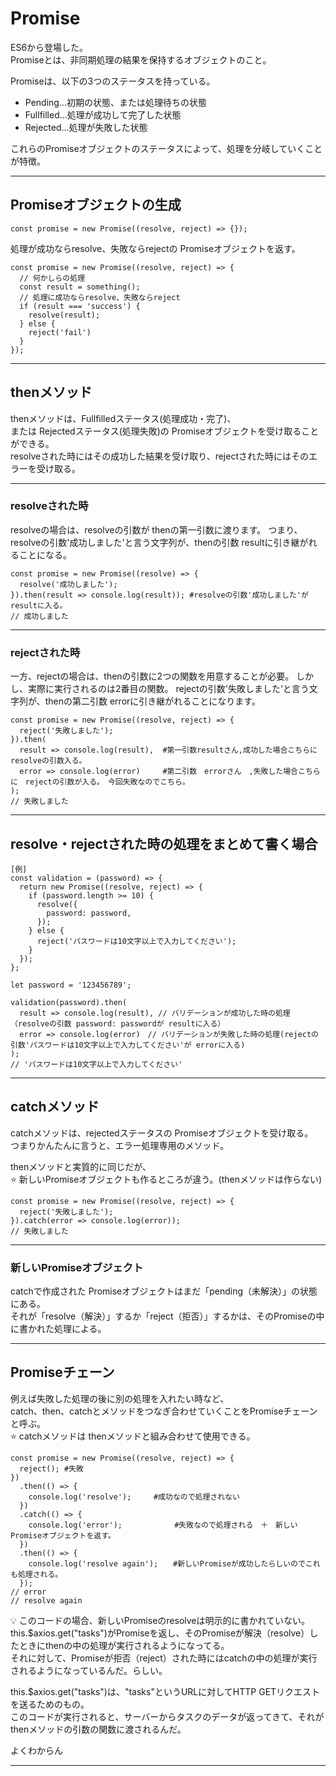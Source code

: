 # Promise
ES6から登場した。    
Promiseとは、非同期処理の結果を保持するオブジェクトのこと。    
    
Promiseは、以下の3つのステータスを持っている。  
- Pending...初期の状態、または処理待ちの状態    
- Fullfilled...処理が成功して完了した状態    
- Rejected...処理が失敗した状態
    
これらのPromiseオブジェクトのステータスによって、処理を分岐していくことが特徴。
***

## Promiseオブジェクトの生成
~~~
const promise = new Promise((resolve, reject) => {});
~~~
処理が成功ならresolve、失敗ならrejectの Promiseオブジェクトを返す。

~~~
const promise = new Promise((resolve, reject) => {
  // 何かしらの処理
  const result = something();
  // 処理に成功ならresolve、失敗ならreject
  if (result === 'success') {
    resolve(result);
  } else {
    reject('fail')
  }
});
~~~
***

## thenメソッド
thenメソッドは、Fullfilledステータス(処理成功・完了)、      
または Rejectedステータス(処理失敗)の Promiseオブジェクトを受け取ることができる。    
resolveされた時にはその成功した結果を受け取り、rejectされた時にはそのエラーを受け取る。    
***

### resolveされた時
resolveの場合は、resolveの引数が thenの第一引数に渡ります。
つまり、resolveの引数'成功しました'と言う文字列が、thenの引数 resultに引き継がれることになる。
~~~
const promise = new Promise((resolve) => {
  resolve('成功しました');
}).then(result => console.log(result)); #resolveの引数'成功しました'が resultに入る。
// 成功しました
~~~
***

### rejectされた時
一方、rejectの場合は、thenの引数に2つの関数を用意することが必要。
しかし、実際に実行されるのは2番目の関数。
rejectの引数'失敗しました‘と言う文字列が、thenの第二引数 errorに引き継がれることになります。
~~~
const promise = new Promise((resolve, reject) => {
  reject('失敗しました');
}).then(
  result => console.log(result),  #第一引数resultさん,成功した場合こちらに　resolveの引数入る。
  error => console.log(error)     #第二引数　errorさん　,失敗した場合こちらに　rejectの引数が入る。　今回失敗なのでこちら。
);
// 失敗しました
~~~
***

## resolve・rejectされた時の処理をまとめて書く場合
~~~
[例]
const validation = (password) => {
  return new Promise((resolve, reject) => {
    if (password.length >= 10) {
      resolve({
        password: password,
      });
    } else {
      reject('パスワードは10文字以上で入力してください');
    }
  });
};

let password = '123456789';

validation(password).then(
  result => console.log(result), // バリデーションが成功した時の処理（resolveの引数 password: passwordが resultに入る）
  error => console.log(error)　// バリデーションが失敗した時の処理(rejectの引数'パスワードは10文字以上で入力してください'が errorに入る)
);
// 'パスワードは10文字以上で入力してください'
~~~
***

## catchメソッド
catchメソッドは、rejectedステータスの Promiseオブジェクトを受け取る。    
つまりかんたんに言うと、エラー処理専用のメソッド。   
    
thenメソッドと実質的に同じだが、    
⭐️ 新しいPromiseオブジェクトも作るところが違う。(thenメソッドは作らない)
~~~
const promise = new Promise((resolve, reject) => {
  reject('失敗しました');
}).catch(error => console.log(error));
// 失敗しました
~~~
***

### 新しいPromiseオブジェクト
catchで作成された Promiseオブジェクトはまだ「pending（未解決）」の状態にある。    
それが「resolve（解決）」するか「reject（拒否）」するかは、そのPromiseの中に書かれた処理による。
***

## Promiseチェーン
例えば失敗した処理の後に別の処理を入れたい時など、    
catch、then、catchとメソッドをつなぎ合わせていくことをPromiseチェーンと呼ぶ。    
⭐️ catchメソッドは thenメソッドと組み合わせて使用できる。    
~~~
const promise = new Promise((resolve, reject) => {
  reject(); #失敗
})
  .then(() => {
    console.log('resolve');　　　#成功なので処理されない
  })
  .catch(() => {
    console.log('error');　　　　　　　#失敗なので処理される　＋　新しいPromiseオブジェクトを返す。
  })
  .then(() => {
    console.log('resolve again');　　#新しいPromiseが成功したらしいのでこれも処理される。
  });
// error
// resolve again
~~~
💡 このコードの場合、新しいPromiseのresolveは明示的に書かれていない。    
this.$axios.get("tasks")がPromiseを返し、そのPromiseが解決（resolve）したときにthenの中の処理が実行されるようになってる。    
それに対して、Promiseが拒否（reject）された時にはcatchの中の処理が実行されるようになっているんだ。らしい。    
    
this.$axios.get("tasks")は、"tasks"というURLに対してHTTP GETリクエストを送るためのもの。    
このコードが実行されると、サーバーからタスクのデータが返ってきて、それがthenメソッドの引数の関数に渡されるんだ。    
    
よくわからん
***
